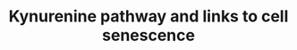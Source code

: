 ---
annotations:
- id: PW:0001282
  parent: classic metabolic pathway
  type: Pathway Ontology
  value: kynurenine metabolic pathway
- id: PW:0000277
  parent: regulatory pathway
  type: Pathway Ontology
  value: cellular senescence pathway
authors:
- Soniaa.balan
- Egonw
- Khanspers
- Eweitz
- Fehrhart
- Finterly
- Larsgw
description: The kynurenine pathway is the major path for Tryptophan (Trp) breakdown
  (Castro-Portuguez & Sutphin, 2020; Dalton et al.,2020; Kondrikov et al., 2020; Li,
  Oxenkrug & Yang, 2017; Lindquist et al., 2020; Lugo-Huitron et al., 2013; Oxenkrug,
  2011; Platten et al., 2019; Savitz, 2019; Soegdrageret al., 2019; Tan & Guillemin,
  2019). The kynurenine (Kyn)/Trp ratio is proposed to be an accurate indicator of
  biological age as well as an indicator of risk for age-related diseases (Castro-Portuguez
  & Sutphin, 2020;  Li et al., 2017; Lindquist et al., 2020; Oxenkrug, 2011; Platten
  et al., 2019; Savitz, 2019; Soegdrageret al., 2019).    The first and also rate-limiting
  enzymes that determine rate of Trp conversion into N-formylkynurenine and further
  on into Kyn are tryptophan-2,3-dioxygenase (TDO) and indoleamine-2,3-dioxygenase
  (IDO), out of which the IDO isoform IDO1 is the most important (Castro-Portuguez
  & Sutphin, 2020; Dalton et al.,2020;  Li et al., 2017; Lindquist et al., 2020; Lugo-Huitron
  et al., 2013; Minhas et al., 2018; Oxenkrug, 2011; Platten et al., 2019; Savitz,
  2019; Soegdrageret al., 2019; Tan & Guillemin, 2019). This catalytic enzyme is activated
  by pro-inflammatory cytokines such as interleukins, interferons gamma and beta or
  the aryl hydrocarbon receptor (AhR) (Castro-Portuguez & Sutphin, 2020; Dalton et
  al.,2020; Kondrikov et al., 2020; Li et al., 2017; Lindquist et al., 2020; Lugo-Huitron
  et al., 2013; Oxenkrug, 2011; Platten et al., 2019; Savitz, 2019; Soegdrageret al.,
  2019; Tan & Guillemin, 2019).    Next, N-formylkynurenine is converted either into
  kynurenic acid by a kynurenine aminotransferase (KAT), anthranilic acid by kynureninase
  or, into Kyn by formidase (AFMID) (Castro-Portuguez & Sutphin, 2020). Kyn can alter
  the regulation of cell cycle and proliferation and induce oxidative stress through
  by inducing the transcription of multiple miRNAs (Dalton et al., 2020),  activating
  the p53/p21 pathway (Kondrikov et al., 2020) and  binding to AhR, resulting in a
  positive feedback loop, while further promoting oxidative stress (Castro-Portuguez
  & Sutphin, Dalton et al., 2020; 2020, Kondrikov et al., 2020).    Kyn is further
  converted into 3-hydroxykynurenine (3HK) by kynurenine monooxygenase (KMO), then
  Kynureninase converts 3HK into 3-hydroxyanthranilic acid (3HAA) and then into 2-amino-3-carboxymuconate-6-semialdehyde
  (ACMSA) (Castro-Portuguez & Sutphin, 2020, Lindquist et al., 2020; Lugo-Huitron
  et al., 2013; Platten et al., 2019; Savitz, 2019; Tan & Guillemin, 2019). 3-HK can
  alternatively be converted into xanthurenic acid, a metabolite that modulates the
  tetrahydrobiopterin (BH4) pathway,(Tan & Guillemin, 2019). 3HAA can be converted
  either into quinolinic acid and from there enter the de novo NAD synthesis due to
  the enzymatic action of nicotinate-nucleotide pyrophosphorylase (QPRT), or it can
  be converted into 2-aminomuconate-6-semialdehyde (AMSA) which can be converted into
  glutaryl-CoA and enter the TCA cycle and glycolysis (Castro-Portuguez & Sutphin,
  2020; Lindquist et al., 2020; Lugo-Huitron et al., 2013; Platten et al., 2019; Savitz,
  2019; Tan & Guillemin, 2019).   Kynurenine Pathway Library (https://enamine.net/hit-finding/focused-libraries/view-all/immuno-oncology-library/kynurenine-pathway-library)
  was also used as a reference for this pathway.
last-edited: 2023-11-14
ndex: 20784712-8b75-11eb-9e72-0ac135e8bacf
organisms:
- Homo sapiens
redirect_from:
- /index.php/Pathway:WP5044
- /instance/WP5044
- /instance/WP5044_r127649
revision: r127649
schema-jsonld:
- '@context': https://schema.org/
  '@id': https://wikipathways.github.io/pathways/WP5044.html
  '@type': Dataset
  creator:
    '@type': Organization
    name: WikiPathways
  description: The kynurenine pathway is the major path for Tryptophan (Trp) breakdown
    (Castro-Portuguez & Sutphin, 2020; Dalton et al.,2020; Kondrikov et al., 2020;
    Li, Oxenkrug & Yang, 2017; Lindquist et al., 2020; Lugo-Huitron et al., 2013;
    Oxenkrug, 2011; Platten et al., 2019; Savitz, 2019; Soegdrageret al., 2019; Tan
    & Guillemin, 2019). The kynurenine (Kyn)/Trp ratio is proposed to be an accurate
    indicator of biological age as well as an indicator of risk for age-related diseases
    (Castro-Portuguez & Sutphin, 2020;  Li et al., 2017; Lindquist et al., 2020; Oxenkrug,
    2011; Platten et al., 2019; Savitz, 2019; Soegdrageret al., 2019).    The first
    and also rate-limiting enzymes that determine rate of Trp conversion into N-formylkynurenine
    and further on into Kyn are tryptophan-2,3-dioxygenase (TDO) and indoleamine-2,3-dioxygenase
    (IDO), out of which the IDO isoform IDO1 is the most important (Castro-Portuguez
    & Sutphin, 2020; Dalton et al.,2020;  Li et al., 2017; Lindquist et al., 2020;
    Lugo-Huitron et al., 2013; Minhas et al., 2018; Oxenkrug, 2011; Platten et al.,
    2019; Savitz, 2019; Soegdrageret al., 2019; Tan & Guillemin, 2019). This catalytic
    enzyme is activated by pro-inflammatory cytokines such as interleukins, interferons
    gamma and beta or the aryl hydrocarbon receptor (AhR) (Castro-Portuguez & Sutphin,
    2020; Dalton et al.,2020; Kondrikov et al., 2020; Li et al., 2017; Lindquist et
    al., 2020; Lugo-Huitron et al., 2013; Oxenkrug, 2011; Platten et al., 2019; Savitz,
    2019; Soegdrageret al., 2019; Tan & Guillemin, 2019).    Next, N-formylkynurenine
    is converted either into kynurenic acid by a kynurenine aminotransferase (KAT),
    anthranilic acid by kynureninase or, into Kyn by formidase (AFMID) (Castro-Portuguez
    & Sutphin, 2020). Kyn can alter the regulation of cell cycle and proliferation
    and induce oxidative stress through by inducing the transcription of multiple
    miRNAs (Dalton et al., 2020),  activating the p53/p21 pathway (Kondrikov et al.,
    2020) and  binding to AhR, resulting in a positive feedback loop, while further
    promoting oxidative stress (Castro-Portuguez & Sutphin, Dalton et al., 2020; 2020,
    Kondrikov et al., 2020).    Kyn is further converted into 3-hydroxykynurenine
    (3HK) by kynurenine monooxygenase (KMO), then Kynureninase converts 3HK into 3-hydroxyanthranilic
    acid (3HAA) and then into 2-amino-3-carboxymuconate-6-semialdehyde (ACMSA) (Castro-Portuguez
    & Sutphin, 2020, Lindquist et al., 2020; Lugo-Huitron et al., 2013; Platten et
    al., 2019; Savitz, 2019; Tan & Guillemin, 2019). 3-HK can alternatively be converted
    into xanthurenic acid, a metabolite that modulates the tetrahydrobiopterin (BH4)
    pathway,(Tan & Guillemin, 2019). 3HAA can be converted either into quinolinic
    acid and from there enter the de novo NAD synthesis due to the enzymatic action
    of nicotinate-nucleotide pyrophosphorylase (QPRT), or it can be converted into
    2-aminomuconate-6-semialdehyde (AMSA) which can be converted into glutaryl-CoA
    and enter the TCA cycle and glycolysis (Castro-Portuguez & Sutphin, 2020; Lindquist
    et al., 2020; Lugo-Huitron et al., 2013; Platten et al., 2019; Savitz, 2019; Tan
    & Guillemin, 2019).   Kynurenine Pathway Library (https://enamine.net/hit-finding/focused-libraries/view-all/immuno-oncology-library/kynurenine-pathway-library)
    was also used as a reference for this pathway.
  keywords:
  - (S)-3-hydroxy-butanoyl-CoA
  - 3-HAA
  - 3-HAO
  - 3-HK
  - ACMSA
  - ACMSD
  - AFMID
  - AMSA
  - Acetyl-CoA
  - AhR
  - Anthranilic acid
  - BH4
  - Cinnavalininate
  - Coenzyme A
  - Crotonyl-CoA
  - FOXO1
  - GCN2
  - Glutaconyl-CoA
  - IDO1
  - IDO2
  - IFNÎ²
  - IFNÎ³
  - IL-1R
  - KAT
  - KLF5
  - KMO
  - Kynurenic acid
  - Kynureninase
  - Kynurenine
  - Melatonin
  - N-Formylkynurenine
  - NAAD
  - NAD+
  - NAMN
  - NOS
  - PGE2
  - Picolinic acid
  - QPRT
  - Quinolinic acid
  - TDO
  - TLR 4
  - TNF
  - Tryptophan
  - Xanthurenic acid
  - acetoacetyl-CoA
  - eIF-2alpha
  - glutaryl-coA
  - p21
  - p53
  license: CC0
  name: Kynurenine pathway and links to cell senescence
seo: CreativeWork
title: Kynurenine pathway and links to cell senescence
wpid: WP5044
---